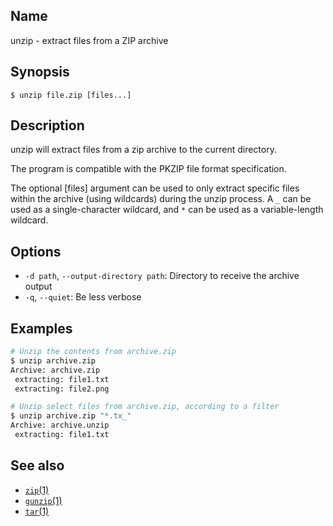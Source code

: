 ## Name

unzip - extract files from a ZIP archive

## Synopsis

```**sh
$ unzip file.zip [files...]
```

## Description

unzip will extract files from a zip archive to the current directory.

The program is compatible with the PKZIP file format specification.

The optional [files] argument can be used to only extract specific files within the archive (using wildcards) during the unzip process. A `_` can be used as a single-character wildcard, and  `*` can be used as a variable-length wildcard.

## Options

* `-d path`, `--output-directory path`: Directory to receive the archive output
* `-q`, `--quiet`: Be less verbose

## Examples

```sh
# Unzip the contents from archive.zip
$ unzip archive.zip
Archive: archive.zip
 extracting: file1.txt
 extracting: file2.png
```

```sh
# Unzip select files from archive.zip, according to a filter
$ unzip archive.zip "*.tx_"
Archive: archive.unzip
 extracting: file1.txt
```

## See also
* [`zip`(1)](help://man/1/zip)
* [`gunzip`(1)](help://man/1/gunzip)
* [`tar`(1)](help://man/1/tar)
